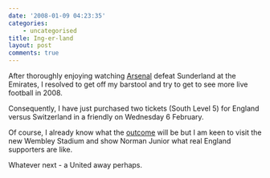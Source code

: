 ```yaml
---
date: '2008-01-09 04:23:35'
categories:
    - uncategorised
title: Ing-er-land
layout: post
comments: true
---
```


After thoroughly enjoying watching
[Arsenal](http://www.nbrightside.com/blog/2007/10/08/arsenal-v-sunderland/)
defeat Sunderland at the Emirates, I resolved to get off my barstool and
try to get to see more live football in 2008.

Consequently, I have just purchased two tickets (South Level 5) for
England versus Switzerland in a friendly on Wednesday 6 February.

Of course, I already know what the
[outcome](http://www.nbrightside.com/blog/2007/12/24/sporting-predictions-for-2008/)
will be but I am keen to visit the new Wembley Stadium and show Norman
Junior what real England supporters are like.

Whatever next - a United away perhaps.
